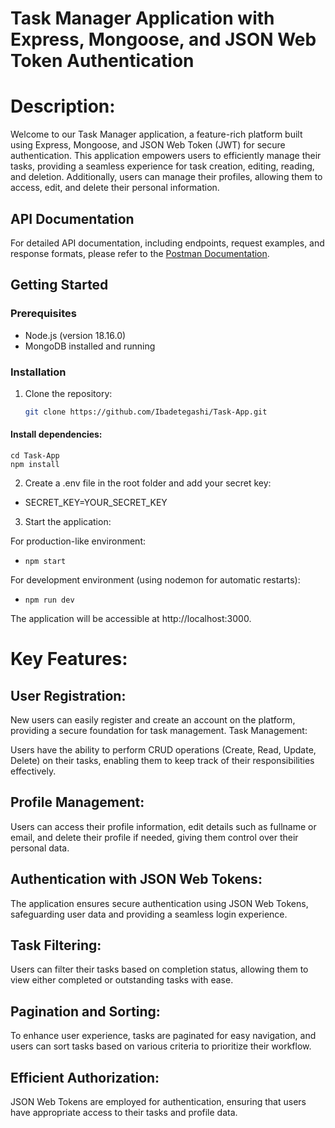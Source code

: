 # Task Manager Application with Express, Mongoose, and JSON Web Token Authentication

# Description:

Welcome to our Task Manager application, a feature-rich platform built using Express, Mongoose, and JSON Web Token (JWT) for secure authentication. This application empowers users to efficiently manage their tasks, providing a seamless experience for task creation, editing, reading, and deletion. Additionally, users can manage their profiles, allowing them to access, edit, and delete their personal information.

## API Documentation

For detailed API documentation, including endpoints, request examples, and response formats, please refer to the [Postman Documentation](https://documenter.getpostman.com/view/31765247/2sA2rAyh4t).

## Getting Started

### Prerequisites

- Node.js (version 18.16.0)
- MongoDB installed and running

### Installation

1. Clone the repository:

   ```bash
   git clone https://github.com/Ibadetegashi/Task-App.git

#### Install dependencies:
    cd Task-App
    npm install

2. Create a .env file in the root folder and add your secret key:

- SECRET_KEY=YOUR_SECRET_KEY

3. Start the application:

For production-like environment:
- <code>npm start</code>

For development environment (using nodemon for automatic restarts):
- <code>npm run dev</code>

The application will be accessible at http://localhost:3000.

# Key Features:

## User Registration:

New users can easily register and create an account on the platform, providing a secure foundation for task management.
Task Management:

Users have the ability to perform CRUD operations (Create, Read, Update, Delete) on their tasks, enabling them to keep track of their responsibilities effectively.

## Profile Management:

Users can access their profile information, edit details such as fullname or email, and delete their profile if needed, giving them control over their personal data.

## Authentication with JSON Web Tokens:

The application ensures secure authentication using JSON Web Tokens, safeguarding user data and providing a seamless login experience.

## Task Filtering:

Users can filter their tasks based on completion status, allowing them to view either completed or outstanding tasks with ease.

## Pagination and Sorting:

To enhance user experience, tasks are paginated for easy navigation, and users can sort tasks based on various criteria to prioritize their workflow.

## Efficient Authorization:

JSON Web Tokens are employed for authentication, ensuring that users have appropriate access to their tasks and profile data.




